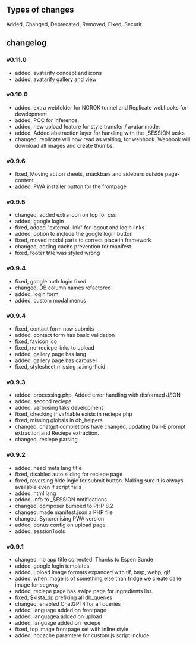 ## Types of changes

Added, Changed, Deprecated, Removed, Fixed, Securit

## changelog

### v0.11.0
- added, avatarify concept and icons
- added, avatarify gallery and view

### v0.10.0
- added, extra webfolder for NGROK tunnel and Replicate webhooks for development
- added, POC for inference.
- added, new upload feature for style transfer / avatar mode.
- added, Added abstraction layer for handling with the _SESSION tasks
- changed, replicate will now read as waiting, for webhook. Webhook will download all images and create thumbs.

### v0.9.6
- fixed, Moving action sheets, snackbars and sidebars outside page-content
- added, PWA installer button for the frontpage

### v0.9.5
- changed, added extra icon on top for css
- added, google login
- fixed, added "external-link" for logout and login links
- added, option to include the google login button
- fixed, moved modal parts to correct place in framework
- changed, adding cache prevention for manifest
- fixed, footer title was styled wrong

### v0.9.4
- fixed, google auth login fixed
- changed, DB column names refactored
- added, login form
- added, custom modal menus

### v0.9.4
- fixed, contact form now submits
- added, contact form has basic validation
- fixed, favicon.ico
- fixed, no-reciepe links to upload
- added, gallery page has lang
- added, gallery page has carousel
- fixed, stylesheet missing .a.img-fluid

### v0.9.3
- added, processing.php, Added error handling with disformed JSON
- added, second reciepe
- added, verbosing taks development
- fixed, checking if vafriable exists in reciepe.php
- fixed, missing globals in db_helpers
- changed, chatgpt completions have changed, updating Dall-E prompt extraction and Reciepe extraction.
- changed, reciepe parsing

### v0.9.2
- added, head meta lang title 
- fixed, disabled auto sliding for reciepe page
- fixed, reversing hide logic for submit button. Making sure it is always available even if script fails
- added, html lang
- added, info to _SESSION notifications
- changed, composer bumbed to PHP 8.2
- changed, made manifest.json a PHP file
- changed, Syncronising PWA version
- added, bonus config on upload page
- added, sessionTools

### v0.9.1
- changed, nb app title corrected. Thanks to Espen Sunde
- added, google login templates
- added, upload image formats expanded with tif, bmp, webp, gif
- added, when image is of something else than fridge we create dalle image for segway
- added, reciepe page has swipe page for ingredients list.
- fixed, $kista_dp prefixing all db_queries
- changed, enabled ChatGPT4 for all queries
- added, language added on frontpage
- added, languagea added on upload
- added, language added on reciepe
- fixed, top image frontpage set with inline style
- added, nocache paramtere for custom.js script include